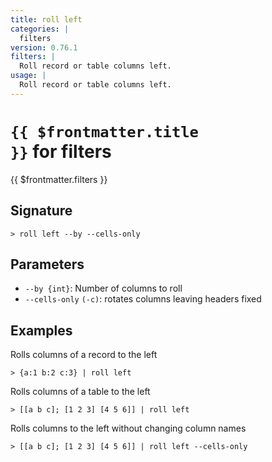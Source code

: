 ```yaml
---
title: roll left
categories: |
  filters
version: 0.76.1
filters: |
  Roll record or table columns left.
usage: |
  Roll record or table columns left.
---
```


# <code>{{ $frontmatter.title }}</code> for filters

<div class='command-title'>{{ $frontmatter.filters }}</div>

## Signature

```> roll left --by --cells-only```

## Parameters

 -  `--by {int}`: Number of columns to roll
 -  `--cells-only` `(-c)`: rotates columns leaving headers fixed

## Examples

Rolls columns of a record to the left
```shell
> {a:1 b:2 c:3} | roll left
```

Rolls columns of a table to the left
```shell
> [[a b c]; [1 2 3] [4 5 6]] | roll left
```

Rolls columns to the left without changing column names
```shell
> [[a b c]; [1 2 3] [4 5 6]] | roll left --cells-only
```
